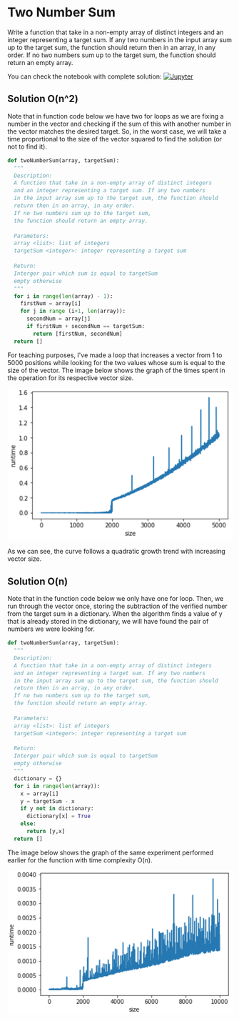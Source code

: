 # Two Number Sum

Write a function that take in a non-empty array of distinct integers and an integer representing a target sum. If any two numbers in the input array sum up to the target sum, the function should return then in an array, in any order. If no two numbers sum up to the target sum, the function should return an empty array.

You can check the notebook with complete solution: [![Jupyter](https://img.shields.io/badge/-Notebook-191A1B?style=flat-square&logo=jupyter)](https://github.com/Morsinaldo/data_structure_II/blob/main/lessons/week_01/Python_Tutorial.ipynb)

## Solution O(n^2)
Note that in function code below we have two for loops as we are fixing a number in the vector and checking if the sum of this with another number in the vector matches the desired target. So, in the worst case, we will take a time proportional to the size of the vector squared to find the solution (or not to find it).

```python 
def twoNumberSum(array, targetSum):
  """
  Description:
  A function that take in a non-empty array of distinct integers
  and an integer representing a target sum. If any two numbers 
  in the input array sum up to the target sum, the function should
  return then in an array, in any order. 
  If no two numbers sum up to the target sum, 
  the function should return an empty array.

  Parameters:
  array <list>: list of integers
  targetSum <integer>: integer representing a target sum

  Return:
  Interger pair which sum is equal to targetSum
  empty otherwise
  """
  for i in range(len(array) - 1):
    firstNum = array[i]
    for j in range (i+1, len(array)):
      secondNum = array[j]
      if firstNum + secondNum == targetSum:
        return [firstNum, secondNum]
  return []
```
For teaching purposes, I've made a loop that increases a vector from 1 to 5000 positions while looking for the two values whose sum is equal to the size of the vector. The image below shows the graph of the times spent in the operation for its respective vector size.

<center><img width="800" src="images/O(n^2).png"></center>

As we can see, the curve follows a quadratic growth trend with increasing vector size.

## Solution O(n)

Note that in the function code below we only have one for loop. Then, we run through the vector once, storing the subtraction of the verified number from the target sum in a dictionary. When the algorithm finds a value of y that is already stored in the dictionary, we will have found the pair of numbers we were looking for.

```python
def twoNumberSum(array, targetSum):
  """
  Description:
  A function that take in a non-empty array of distinct integers
  and an integer representing a target sum. If any two numbers 
  in the input array sum up to the target sum, the function should
  return then in an array, in any order. 
  If no two numbers sum up to the target sum, 
  the function should return an empty array.

  Parameters:
  array <list>: list of integers
  targetSum <integer>: integer representing a target sum

  Return:
  Interger pair which sum is equal to targetSum
  empty otherwise
  """
  dictionary = {}
  for i in range(len(array)):
    x = array[i]
    y = targetSum - x
    if y not in dictionary:
      dictionary[x] = True
    else:
      return [y,x]
  return []
```

The image below shows the graph of the same experiment performed earlier for the function with time complexity O(n).

<center><img width='800' src="images/O(n).png"></center>